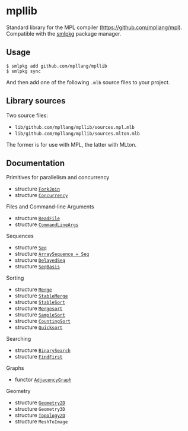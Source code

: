 # mpllib
Standard library for the MPL compiler (https://github.com/mpllang/mpl).
Compatible with the [smlpkg](https://github.com/diku-dk/smlpkg) package manager.

## Usage

```
$ smlpkg add github.com/mpllang/mpllib
$ smlpkg sync
```

And then add one of the following `.mlb` source files to your project.

## Library sources

Two source files:

* `lib/github.com/mpllang/mpllib/sources.mpl.mlb`
* `lib/github.com/mpllang/mpllib/sources.mlton.mlb`

The former is for use with MPL, the latter with MLton.

## Documentation

Primitives for parallelism and concurrency
* structure [`ForkJoin`](doc/ForkJoin.md)
* structure [`Concurrency`](doc/Concurrency.md)

Files and Command-line Arguments
* structure [`ReadFile`](doc/ReadFile.md)
* structure [`CommandLineArgs`](doc/CommandLineArgs.md)

Sequences
* structure [`Seq`](doc/Seq.md)
* structure [`ArraySequence = Seq`](doc/Seq.md)
* structure [`DelayedSeq`](doc/DelayedSeq.md)
* structure [`SeqBasis`](doc/SeqBasis.md)

Sorting
* structure [`Merge`](doc/Merge.md)
* structure [`StableMerge`](doc/StableMerge.md)
* structure [`StableSort`](doc/StableSort.md)
* structure [`Mergesort`](doc/Mergesort.md)
* structure [`SampleSort`](doc/SampleSort.md)
* structure [`CountingSort`](doc/CountingSort.md)
* structure [`Quicksort`](doc/Quicksort.md)

Searching
* structure [`BinarySearch`](doc/BinarySearch.md)
* structure [`FindFirst`](doc/FindFirst.md)

Graphs
* functor [`AdjacencyGraph`](doc/AdjacencyGraph.md)

Geometry
* structure [`Geometry2D`](doc/Geometry2D.md)
* structure `Geometry3D`
* structure [`Topology2D`](doc/Topology2D.md)
* structure `MeshToImage`
